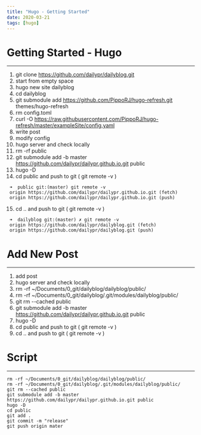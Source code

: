 ```yaml
---
title: "Hugo - Getting Started"
date: 2020-03-21
tags: [hugo]
---
```


# Getting Started - Hugo 
---

1. git clone https://github.com/dailypr/dailyblog.git  
2. start from empty space  
3. hugo new site dailyblog  
4. cd dailyblog  
5. git submodule add https://github.com/PippoRJ/hugo-refresh.git themes/hugo-refresh  
6. rm config.toml  
7. curl -O https://raw.githubusercontent.com/PippoRJ/hugo-refresh/master/exampleSite/config.yaml  
8. write post  
9. modify config  
10. hugo server and check locally  
11. rm -rf public  
12. git submodule add -b master https://github.com/dailypr/dailypr.github.io.git public  
13. hugo -D   
14. cd public  and push to git  ( git remote -v )  
```
 ➜  public git:(master) git remote -v
 origin	https://github.com/dailypr/dailypr.github.io.git (fetch)
 origin	https://github.com/dailypr/dailypr.github.io.git (push)
```
15. cd ..  and push to git ( git remote -v ) 
```
 ➜  dailyblog git:(master) ✗ git remote -v
 origin	https://github.com/dailypr/dailyblog.git (fetch)
 origin	https://github.com/dailypr/dailyblog.git (push)
``` 


# Add New Post
---

1. add post
2. hugo server and check locally 
3. rm -rf ~/Documents/0_git/dailyblog/dailyblog/public/
4. rm -rf ~/Documents/0_git/dailyblog/.git/modules/dailyblog/public/
5. git rm --cached public
6. git submodule add -b master https://github.com/dailypr/dailypr.github.io.git public
7. hugo -D 
8. cd public  and push to git  ( git remote -v ) 
9. cd ..  and push to git ( git remote -v )  



# Script
---

```
rm -rf ~/Documents/0_git/dailyblog/dailyblog/public/
rm -rf ~/Documents/0_git/dailyblog/.git/modules/dailyblog/public/
git rm --cached public
git submodule add -b master https://github.com/dailypr/dailypr.github.io.git public
hugo -D 
cd public
git add .
git commit -m "release"
git push origin mater
```